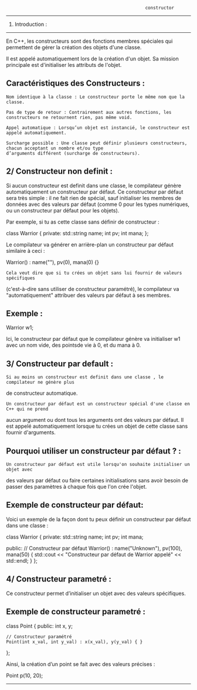 					                                     constructor
*****************************************************************************************************************************

1. Introduction :
-----------------

En C++, les constructeurs sont des fonctions membres spéciales qui permettent 
de gérer la création des objets d'une classe.

Il est appelé automatiquement lors de la création d'un objet. Sa mission principale 
est d'initialiser les attributs de l'objet.

Caractéristiques des Constructeurs :
------------------------------------

    Nom identique à la classe : Le constructeur porte le même nom que la classe.

    Pas de type de retour : Contrairement aux autres fonctions, les constructeurs ne retournent rien, pas même void.
    
    Appel automatique : Lorsqu’un objet est instancié, le constructeur est appelé automatiquement.

    Surcharge possible : Une classe peut définir plusieurs constructeurs, chacun acceptant un nombre et/ou type 
    d’arguments différent (surcharge de constructeurs).

2/ Constructeur non definit :
----------------------------

Si aucun constructeur est definit dans une classe, le compilateur génère automatiquement un constructeur par défaut. Ce constructeur par défaut sera très simple : il ne fait rien de spécial, sauf initialiser les membres de données avec des valeurs par défaut (comme 0 pour les types numériques, ou un constructeur par défaut pour les objets).

Par exemple, si tu as cette classe sans définir de constructeur :

class Warrior 
{
private:
    std::string name;
    int pv;
    int mana;
};

Le compilateur va générer en arrière-plan un constructeur par défaut similaire à ceci :

Warrior() : name(""), pv(0), mana(0) {}

	Cela veut dire que si tu crées un objet sans lui fournir de valeurs spécifiques 
(c'est-à-dire sans utiliser de constructeur paramétré), le compilateur va "automatiquement" 
attribuer des valeurs par défaut à ses membres.

Exemple :
---------

Warrior w1;

Ici, le constructeur par défaut que le compilateur génère va initialiser w1 avec un nom vide, des pointsde vie à 0, et du mana à 0.

3/ Constructeur par default :
----------------------------

	Si au moins un constructeur est definit dans une classe , le compilateur ne génère plus 
de constructeur automatique.

	Un constructeur par défaut est un constructeur spécial d'une classe en C++ qui ne prend 
aucun argument ou dont tous les arguments ont des valeurs par défaut. Il est appelé automatiquement 
lorsque tu crées un objet de cette classe sans fournir d'arguments.

Pourquoi utiliser un constructeur par défaut ? :
------------------------------------------------

	Un constructeur par défaut est utile lorsqu'on souhaite initialiser un objet avec 
des valeurs par défaut ou faire certaines initialisations sans avoir besoin de passer des paramètres 
à chaque fois que l'on crée l'objet.

Exemple de constructeur par défaut:
-----------------------------------

Voici un exemple de la façon dont tu peux définir un constructeur par défaut dans une classe :

class Warrior 
{
private:
    std::string name;
    int pv;
    int mana;

public:
    // Constructeur par défaut
    Warrior() : name("Unknown"), pv(100), mana(50) {
        std::cout << "Constructeur par défaut de Warrior appelé" << std::endl;
    }
};

4/ Constructeur parametré :
----------------------------

Ce constructeur permet d’initialiser un objet avec des valeurs spécifiques.

Exemple de constructeur parametré :
-----------------------------------

class Point {
public:
    int x, y;

    // Constructeur paramétré
    Point(int x_val, int y_val) : x(x_val), y(y_val) { }
};

Ainsi, la création d’un point se fait avec des valeurs précises :

Point p(10, 20);

****************************************************************************************************************************
